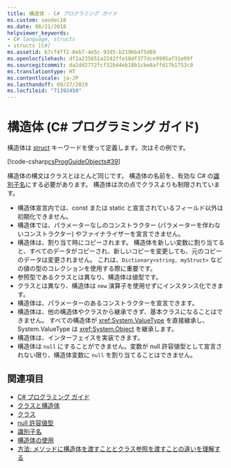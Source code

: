 ```yaml
---
title: 構造体 - C# プログラミング ガイド
ms.custom: seodec18
ms.date: 08/21/2018
helpviewer_keywords:
- C# language, structs
- structs [C#]
ms.assetid: b7cf4ff2-0eb7-4e5c-93d5-b2196b4f5d89
ms.openlocfilehash: df2a235651a2242ffe18df377dce9995af31e99f
ms.sourcegitcommit: da2dd2772fcf32b44eb18b1cbe8affd17b1753c9
ms.translationtype: HT
ms.contentlocale: ja-JP
ms.lasthandoff: 09/27/2019
ms.locfileid: "71392450"
---
```

# <a name="structs-c-programming-guide"></a>構造体 (C# プログラミング ガイド)

構造体は [struct](../../language-reference/keywords/struct.md) キーワードを使って定義します。次はその例です。  
  
 [!code-csharp[csProgGuideObjects#39](~/samples/snippets/csharp/VS_Snippets_VBCSharp/csProgGuideObjects/CS/Objects.cs#39)]  
  
構造体の構文はクラスとほとんど同じです。 構造体の名前を、有効な C# の[識別子名](../inside-a-program/identifier-names.md)にする必要があります。 構造体は次の点でクラスよりも制限されています。  
  
- 構造体宣言内では、const または static と宣言されているフィールド以外は初期化できません。  
- 構造体では、パラメーターなしのコンストラクター (パラメーターを伴わないコンストラクター) やファイナライザーを宣言できません。  
- 構造体は、割り当て時にコピーされます。 構造体を新しい変数に割り当てると、すべてのデータがコピーされ、新しいコピーを変更しても、元のコピーのデータは変更されません。 これは、`Dictionary<string, myStruct>` などの値の型のコレクションを使用する際に重要です。  
- 参照型であるクラスとは異なり、構造体は値型です。  
- クラスとは異なり、構造体は `new` 演算子を使用せずにインスタンス化できます。  
- 構造体は、パラメーターのあるコンストラクターを宣言できます。
- 構造体は、他の構造体やクラスから継承できず、基本クラスになることはできません。 すべての構造体が <xref:System.ValueType> を直接継承し、System.ValueType は <xref:System.Object> を継承します。  
- 構造体は、インターフェイスを実装できます。
- 構造体は `null` にすることができません。変数が null 許容値型として宣言されない限り、構造体変数に `null` を割り当てることはできません。
  
## <a name="see-also"></a>関連項目

- [C# プログラミング ガイド](../index.md)
- [クラスと構造体](index.md)
- [クラス](classes.md)
- [null 許容値型](../nullable-types/index.md)
- [識別子名](../inside-a-program/identifier-names.md)
- [構造体の使用](using-structs.md)
- [方法: メソッドに構造体を渡すこととクラス参照を渡すことの違いを理解する](how-to-know-the-difference-passing-a-struct-and-passing-a-class-to-a-method.md)
